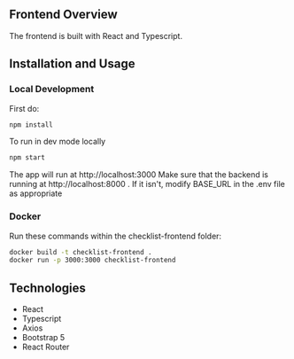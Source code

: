 ## Frontend Overview
The frontend is built with React and Typescript.

## Installation and Usage

### Local Development
First do:

```bash
npm install
```

To run in dev mode locally

```bash
npm start
```

The app will run at http://localhost:3000
Make sure that the backend is running at http://localhost:8000 . If it isn't, modify BASE_URL in the .env file as appropriate

###  Docker
Run these commands within the checklist-frontend folder:

```bash
docker build -t checklist-frontend .
docker run -p 3000:3000 checklist-frontend
```

## Technologies
- React
- Typescript
- Axios
- Bootstrap 5
- React Router